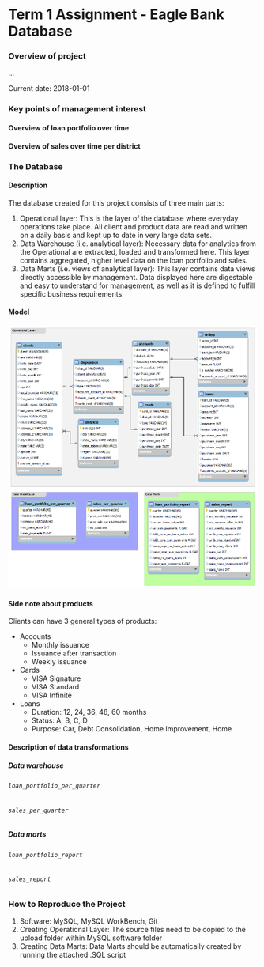 # Term 1 Assignment - Eagle Bank Database

### Overview of project
...

Current date: 2018-01-01

### Key points of management interest
#### Overview of loan portfolio over time
#### Overview of sales over time per district

### The Database
#### Description
The database created for this project consists of three main parts:
1. Operational layer: This is the layer of the database where everyday operations take place. All client and product data are read and written on a daily basis and kept up to date in very large data sets.
2. Data Warehouse (i.e. analytical layer): Necessary data for analytics from the Operational are extracted, loaded and transformed here. This layer contains aggregated, higher level data on the loan portfolio and sales.
3. Data Marts (i.e. views of analytical layer): This layer contains data views directly accessible by management. Data displayed here are digestable and easy to understand for management, as well as it is defined to fulfill specific business requirements.


#### Model
<p align="center">
	<img src="db_model/db_model_overview_2.png" alt="Eagle Bank Database: Overview of Operational Layer" width="800"/>
</p>

#### Side note about products
Clients can have 3 general types of products:

- Accounts
	- Monthly issuance
	- Issuance after transaction
	- Weekly issuance
- Cards
	- VISA Signature
	- VISA Standard
	- VISA Infinite
- Loans
	- Duration: 12, 24, 36, 48, 60 months
	- Status: A, B, C, D
	- Purpose: Car, Debt Consolidation, Home Improvement, Home


#### Description of data transformations
##### Data warehouse
###### `loan_portfolio_per_quarter`
###### `sales_per_quarter`

##### Data marts
###### `loan_portfolio_report`
###### `sales_report`

### How to Reproduce the Project

1. Software: MySQL, MySQL WorkBench, Git
2. Creating Operational Layer: The source files need to be copied to the upload folder within MySQL software folder
3. Creating Data Marts: Data Marts should be automatically created by running the attached .SQL script


